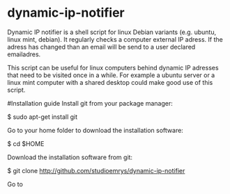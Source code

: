 # dynamic-ip-notifier
Dynamic IP notifier is a shell script for linux Debian variants (e.g. ubuntu, linux mint, debian). It regularly 
checks a computer external IP adress. If the adress has changed than an email will be send to a user declared emailadres.

This script can be useful for linux computers behind dynamic IP adresses that need to be visited once in a while. For
example a ubuntu server or a linux mint computer with a shared desktop could make good use of this script.

#Installation guide
Install git from your package manager:
  
  $ sudo apt-get install git
  
Go to your home folder to download the installation software:

  $ cd $HOME
  
Download the installation software from git:

  $ git clone http://github.com/studioemrys/dynamic-ip-notifier
  
Go to 
